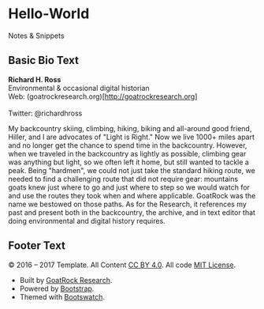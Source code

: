 # Hello-World
Notes &amp; Snippets

## Basic Bio Text

**Richard H. Ross**<br />
Environmental &amp; occasional digital historian<br />
Web: (goatrockresearch.org)[http://goatrockresearch.org]<br />	
Twitter: @richardhross

My backcountry skiing, climbing, hiking, biking and all-around good friend, Hiller, and I are advocates of "Light is Right." Now we live 1000+ miles apart and no longer get the chance to spend time in the backcountry. However, when we traveled in the backcountry as lightly as possible, climbing gear was anything but light, so we often left it home, but still wanted to tackle a peak. Being "hardmen", we could not just take the standard hiking route, we needed to find a challenging route that did not require gear: mountains goats knew just where to go and just where to step so we would watch for and use the routes they took when and where applicable. GoatRock was the name we bestowed on those paths. As for the Research, it references my past and present both in the backcountry, the archive, and in text editor that doing environmental and digital history requires.

## Footer Text

<p>&copy; 2016 &#8211; 2017 Template. All Content <a href="http://creativecommons.org/licenses/by-nc-sa/4.0/" rel="license">CC BY 4.0</a>. All code <a href="https://opensource.org/licenses/MIT" rel="license"><span class="initialism">MIT</span> License</a>.</p>

<ul class="list-inline">
  <li>Built by <a href="http://goatrockresearch.org/" rel="nofollow">GoatRock Research</a>.</li>
  <li>Powered by <a href="https://getbootstrap.com/" rel="nofollow">Bootstrap</a>.</li>
  <li>Themed with <a href="https://bootswatch.com/" rel="nofollow">Bootswatch</a>.</li>
</ul>

